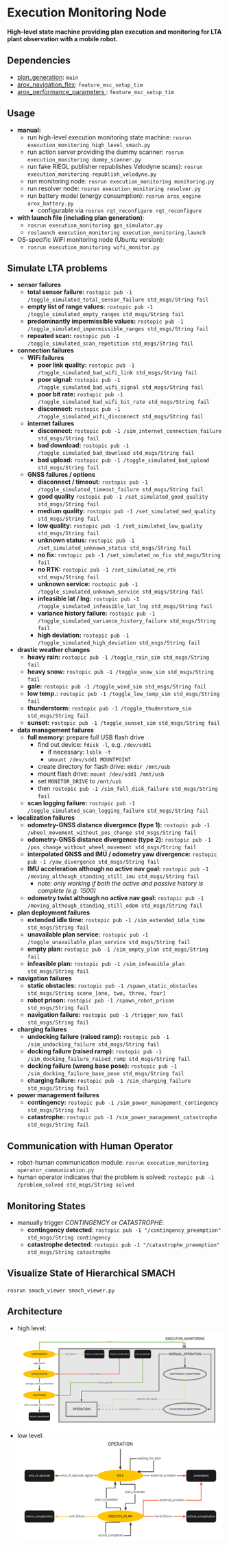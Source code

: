 # Execution Monitoring Node

**High-level state machine providing plan execution and monitoring for LTA plant observation with a mobile robot.**

## Dependencies

- [plan_generation](https://github.com/tbohne/plan_generation): `main`
- [arox_navigation_flex](https://git.ni.dfki.de/arox/arox_core/arox_navigation_flex): `feature_msc_setup_tim`
- [arox_performance_parameters ](https://git.ni.dfki.de/arox/arox_core/arox_performance_parameters): `feature_msc_setup_tim`

## Usage

- **manual:**
    - run high-level execution monitoring state machine: `rosrun execution_monitoring high_level_smach.py`
    - run action server providing the dummy scanner: `rosrun execution_monitoring dummy_scanner.py`
    - run fake RIEGL publisher republishes Velodyne scans): `rosrun execution_monitoring republish_velodyne.py`
    - run monitoring node: `rosrun execution_monitoring monitoring.py`
    - run resolver node: `rosrun execution_monitoring resolver.py`
    - run battery model (energy consumption): `rosrun arox_engine arox_battery.py`
        - configurable via `rosrun rqt_reconfigure rqt_reconfigure`
- **with launch file (including plan generation)**:
    - `rosrun execution_monitoring gps_simulator.py`
    - `roslaunch execution_monitoring execution_monitoring.launch`
- OS-specific WiFi monitoring node (Ubuntu version):
    - `rosrun execution_monitoring wifi_monitor.py `

## Simulate LTA problems

- **sensor failures**
    - **total sensor failure:** `rostopic pub -1 /toggle_simulated_total_sensor_failure std_msgs/String fail`
    - **empty list of range values:** `rostopic pub -1 /toggle_simulated_empty_ranges std_msgs/String fail`
    - **predominantly impermissible values:** `rostopic pub -1 /toggle_simulated_impermissible_ranges std_msgs/String fail`
    - **repeated scan:** `rostopic pub -1 /toggle_simulated_scan_repetition std_msgs/String fail`
- **connection failures**
    - **WiFi failures**
        - **poor link quality:** `rostopic pub -1 /toggle_simulated_bad_wifi_link std_msgs/String fail`
        - **poor signal:** `rostopic pub -1 /toggle_simulated_bad_wifi_signal std_msgs/String fail`
        - **poor bit rate:** `rostopic pub -1 /toggle_simulated_bad_wifi_bit_rate std_msgs/String fail`
        - **disconnect:** `rostopic pub -1 /toggle_simulated_wifi_disconnect std_msgs/String fail`
    - **internet failures**
        - **disconnect:** `rostopic pub -1 /sim_internet_connection_failure std_msgs/String fail`
        - **bad download:** `rostopic pub -1 /toggle_simulated_bad_download std_msgs/String fail`
        - **bad upload:** `rostopic pub -1 /toggle_simulated_bad_upload std_msgs/String fail`
    - **GNSS failures / options**
        - **disconnect / timeout:** `rostopic pub -1 /toggle_simulated_timeout_failure std_msgs/String fail`
        - **good quality** `rostopic pub -1 /set_simulated_good_quality std_msgs/String fail`
        - **medium quality:** `rostopic pub -1 /set_simulated_med_quality std_msgs/String fail`
        - **low quality:** `rostopic pub -1 /set_simulated_low_quality std_msgs/String fail`
        - **unknown status:** `rostopic pub -1 /set_simulated_unknown_status std_msgs/String fail`
        - **no fix:** `rostopic pub -1 /set_simulated_no_fix std_msgs/String fail`
        - **no RTK:** `rostopic pub -1 /set_simulated_no_rtk std_msgs/String fail`
        - **unknown service:** `rostopic pub -1 /toggle_simulated_unknown_service std_msgs/String fail`
        - **infeasible lat / lng:** `rostopic pub -1 /toggle_simulated_infeasible_lat_lng std_msgs/String fail`
        - **variance history failure:** `rostopic pub -1 /toggle_simulated_variance_history_failure std_msgs/String fail`
        - **high deviation:** `rostopic pub -1 /toggle_simulated_high_deviation std_msgs/String fail`
- **drastic weather changes**
    - **heavy rain:** `rostopic pub -1 /toggle_rain_sim std_msgs/String fail`
    - **heavy snow:** `rostopic pub -1 /toggle_snow_sim std_msgs/String fail`
    - **gale:** `rostopic pub -1 /toggle_wind_sim std_msgs/String fail`
    - **low temp.:** `rostopic pub -1 /toggle_low_temp_sim std_msgs/String fail`
    - **thunderstorm:** `rostopic pub -1 /toggle_thuderstorm_sim std_msgs/String fail`
    - **sunset:** `rostopic pub -1 /toggle_sunset_sim std_msgs/String fail`
- **data management failures**
    - **full memory:** prepare full USB flash drive
        - find out device: `fdisk -l`, e.g. `/dev/sdd1`
            - if necessary: `lsblk -f`
            - `umount /dev/sdd1 MOUNTPOINT`
        - create directory for flash drive: `mkdir /mnt/usb`
        - mount flash drive: `mount /dev/sdd1 /mnt/usb`
        - set `MONITOR_DRIVE` to `/mnt/usb`
        - then `rostopic pub -1 /sim_full_disk_failure std_msgs/String fail`
    - **scan logging failure:** `rostopic pub -1 /toggle_simulated_scan_logging_failure std_msgs/String fail`
- **localization failures**
    - **odometry-GNSS distance divergence (type 1):** `rostopic pub -1 /wheel_movement_without_pos_change std_msgs/String fail`
    - **odometry-GNSS distance divergence (type 2):**  `rostopic pub -1 /pos_change_without_wheel_movement std_msgs/String fail`
    - **interpolated GNSS and IMU / odometry yaw divergence:** `rostopic pub -1 /yaw_divergence std_msgs/String fail`
    - **IMU acceleration although no active nav goal:** `rostopic pub -1 /moving_although_standing_still_imu std_msgs/String fail`
        - *note: only working if both the active and passive history is complete (e.g. 1500)*
    - **odometry twist although no active nav goal:** `rostopic pub -1 /moving_although_standing_still_odom std_msgs/String fail`
- **plan deployment failures**
    - **extended idle time:** `rostopic pub -1 /sim_extended_idle_time std_msgs/String fail`
    - **unavailable plan service:** `rostopic pub -1 /toggle_unavailable_plan_service std_msgs/String fail`
    - **empty plan:** `rostopic pub -1 /sim_empty_plan std_msgs/String fail`
    - **infeasible plan:** `rostopic pub -1 /sim_infeasible_plan std_msgs/String fail`
- **navigation failures**
    - **static obstacles:** `rostopic pub -1 /spawn_static_obstacles std_msgs/String scene_[one, two, three, four]`
    - **robot prison:** `rostopic pub -1 /spawn_robot_prison std_msgs/String fail`
    - **navigation failure:** `rostopic pub -1 /trigger_nav_fail std_msgs/String fail`
- **charging failures**
    - **undocking failure (raised ramp):** `rostopic pub -1 /sim_undocking_failure std_msgs/String fail`
    - **docking failure (raised ramp):** `rostopic pub -1 /sim_docking_failure_raised_ramp std_msgs/String fail`
    - **docking failure (wrong base pose):** `rostopic pub -1 /sim_docking_failure_base_pose std_msgs/String fail`
    - **charging failure:** `rostopic pub -1 /sim_charging_failure std_msgs/String fail`
- **power management failures**
    - **contingency:** `rostopic pub -1 /sim_power_management_contingency std_msgs/String fail`
    - **catastrophe:** `rostopic pub -1 /sim_power_management_catastrophe std_msgs/String fail`

## Communication with Human Operator

- robot-human communication module: `rosrun execution_monitoring operator_communication.py`
- human operator indicates that the problem is solved: `rostopic pub -1 /problem_solved std_msgs/String solved`

## Monitoring States

- manually trigger *CONTINGENCY* or *CATASTROPHE*:
    - **contingency detected**: `rostopic pub -1 "/contingency_preemption" std_msgs/String contingency`
    - **catastrophe detected**: `rostopic pub -1 "/catastrophe_preemption" std_msgs/String catastrophe`

## Visualize State of Hierarchical SMACH

`rosrun smach_viewer smach_viewer.py`

## Architecture

- high level: ![](img/SMACH_high_level.jpg)
- low level: ![](img/SMACH_low_level.jpg)

